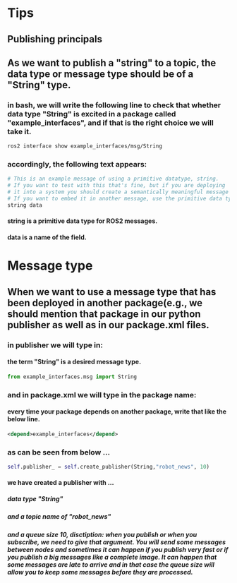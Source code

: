 # Tips
## Publishing principals

## As we want to publish a "string" to a topic, the data type or message type should be of a "String" type.
### in bash, we will write the following line to check that whether data type "String" is excited in a package called "example_interfaces", and if that is the right choice we will take it.
```bash
ros2 interface show example_interfaces/msg/String
```
### accordingly, the following text appears:
```bash
# This is an example message of using a primitive datatype, string.
# If you want to test with this that's fine, but if you are deploying
# it into a system you should create a semantically meaningful message type.
# If you want to embed it in another message, use the primitive data type instead.
string data
```
#### string  is a primitive data type for ROS2 messages.
#### data  is a name of the field.

# Message type
## When we want to use a message type that has been deployed in another package(e.g., we should mention that package in our python publisher as well as in our package.xml files. 
### in publisher we will type in:
#### the term "String" is a desired message type.
```python
from example_interfaces.msg import String
```
### and in package.xml we will type in the package name:
#### every time your package depends on another package, write that like the below line.  
```xml
<depend>example_interfaces</depend>
```
### as can be seen from below ...
```python
self.publisher_ = self.create_publisher(String,"robot_news", 10)
```
#### we have created a publisher with ...
##### data type "String"
##### and a topic name of "robot_news"
##### and a queue size 10, disctiption: when you publish or when you subscribe, we need to give that argument. You will send some messages between nodes and sometimes it can happen if you publish very fast or if you publish a big messages like a complete image. It can happen that some messages are late to arrive and in that case the queue size will allow you to keep some messages before they are processed. 

